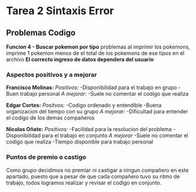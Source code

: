 # Tarea 2 Sintaxis Error

## Problemas Codigo

**Funcion 4 - Buscar pokemon por tipo** problemas al imprimir los pokemons, imprime 1 pokemon menos de el total de los pokemons de ese tipos en el archivo
**El correcto ingreso de datos dependera del usuario**

### Aspectos positivos y a mejorar

**Francisco Molinas:**
    *Positivos:*
      -Disponibilidad para el trabajo en grupo
      -Buen trabajo personal
    *A mejorar:*
      -Suele no comentar el codigo que realiza

  **Edgar Cortes:**
    *Positvos:*
      -Codigo ordenado y entendible
      -Buena organizacion del tiempo con su grupo
    *A mejorar:*
      -Dificultad para entender el codigo de los demas compañeros

  **Nicolas Oñate:**
    *Positivos:*
      -Facilidad para la resolucion del problema
      -Disponibilidad para el trabajo en conjunto
    *A mejorar*
      -Suele no comentar el codigo que realiza
      -Tiempo disponible para trabajo personal


### Puntos de premio o castigo

Como grupo decidimos no premiar ni castigar a ningun compañero en este apartado, puesto 
que a pesar de que cada compañero tuvo su ritmo de trabajo, todos logramos realizar y revisar
el codigo en conjunto.